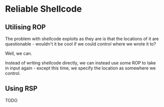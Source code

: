 # Reliable Shellcode

## Utilising ROP

The problem with shellcode exploits as they are is that the locations of it are questionable - wouldn't it be cool if we could control where we wrote it to?

Well, we can.

Instead of writing shellcode directly, we can instead use some ROP to take in input again - except this time, we specify the location as somewhere we control.

## Using RSP

TODO

